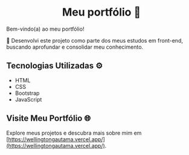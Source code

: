 <h1 align="center">Meu portfólio 💼</h1>

Bem-vindo(a) ao meu portfólio!

📂 Desenvolvi este projeto como parte dos meus estudos em front-end, buscando aprofundar e consolidar meu conhecimento.

## Tecnologias Utilizadas ⚙️

- HTML
- CSS
- Bootstrap
- JavaScript


## Visite Meu Portfólio 🌐

Explore meus projetos e descubra mais sobre mim em [https://wellingtongautama.vercel.app/](https://wellingtongautama.vercel.app/).
